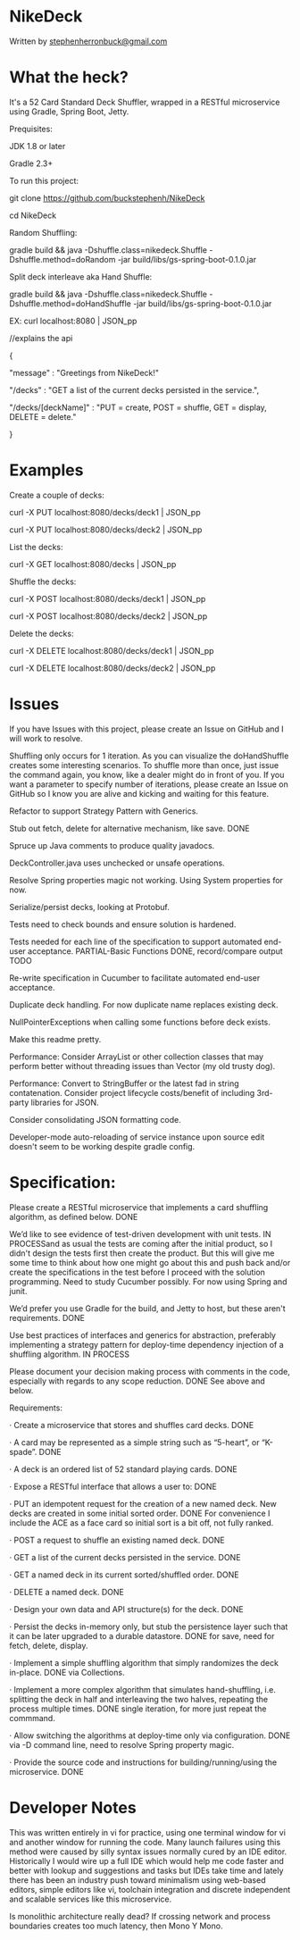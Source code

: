 # NikeDeck 

Written by stephenherronbuck@gmail.com

# What the heck?

It's a 52 Card Standard Deck Shuffler, wrapped in a RESTful microservice using Gradle, Spring Boot, Jetty.

Prequisites:

JDK 1.8 or later

Gradle 2.3+

To run this project:

git clone https://github.com/buckstephenh/NikeDeck

cd NikeDeck

Random Shuffling:

gradle build && java -Dshuffle.class=nikedeck.Shuffle -Dshuffle.method=doRandom -jar build/libs/gs-spring-boot-0.1.0.jar

Split deck interleave aka Hand Shuffle:

gradle build && java -Dshuffle.class=nikedeck.Shuffle -Dshuffle.method=doHandShuffle -jar build/libs/gs-spring-boot-0.1.0.jar

EX: curl localhost:8080 | JSON_pp 

 //explains the api

{

   "message" : "Greetings from NikeDeck!"

   "/decks" : "GET a list of the current decks persisted in the service.",

   "/decks/[deckName]" : "PUT = create, POST = shuffle, GET = display, DELETE = delete."

}

# Examples

Create a couple of decks:

curl -X PUT localhost:8080/decks/deck1 | JSON_pp

curl -X PUT localhost:8080/decks/deck2 | JSON_pp


List the decks:

curl -X GET localhost:8080/decks | JSON_pp


Shuffle the decks:

curl -X POST localhost:8080/decks/deck1 | JSON_pp

curl -X POST localhost:8080/decks/deck2 | JSON_pp


Delete the decks:

curl -X DELETE localhost:8080/decks/deck1 | JSON_pp

curl -X DELETE localhost:8080/decks/deck2 | JSON_pp


# Issues

If you have Issues with this project, please create an Issue on GitHub and I will work to resolve.

Shuffling only occurs for 1 iteration.  As you can visualize the doHandShuffle creates some interesting scenarios.  To shuffle more than once, just issue the command again, you know, like a dealer might do in front of you.  If you want a parameter to specify number of iterations, please create an Issue on GitHub so I know you are alive and kicking and waiting for this feature.

Refactor to support Strategy Pattern with Generics.

Stub out fetch, delete for alternative mechanism, like save. DONE

Spruce up Java comments to produce quality javadocs.

DeckController.java uses unchecked or unsafe operations.

Resolve Spring properties magic not working.  Using System properties for now.

Serialize/persist decks, looking at Protobuf.

Tests need to check bounds and ensure solution is hardened.

Tests needed for each line of the specification to support automated end-user acceptance. PARTIAL-Basic Functions DONE, record/compare output TODO

Re-write specification in Cucumber to facilitate automated end-user acceptance.

Duplicate deck handling.  For now duplicate name replaces existing deck.

NullPointerExceptions when calling some functions before deck exists.

Make this readme pretty.

Performance: Consider ArrayList or other collection classes that may perform better without threading issues than Vector (my old trusty dog).

Performance:  Convert to StringBuffer or the latest fad in string contatenation. 
Consider project lifecycle costs/benefit of including 3rd-party libraries for JSON.

Consider consolidating JSON formatting code.

Developer-mode auto-reloading of service instance upon source edit doesn't seem to be working despite gradle config.

# Specification:

Please create a RESTful microservice that implements a card shuffling algorithm, as defined below.  DONE

We’d like to see evidence of test-driven development with unit tests. IN PROCESSand as usual the tests are coming after the initial product, so I didn't design the tests first then create the product.  But this will give me some time to think about how one might go about this and push back and/or create the specifications in the test before I proceed with the solution programming. Need to study Cucumber possibly. For now using Spring and junit. 

We’d prefer you use Gradle for the build, and Jetty to host, but these aren't requirements.  DONE

Use best practices of interfaces and generics for abstraction, preferably implementing a strategy pattern for deploy-time dependency injection of a shuffling algorithm. IN PROCESS 

Please document your decision making process with comments in the code, especially with regards to any scope reduction. DONE See above and below.
 
Requirements:

·         Create a microservice that stores and shuffles card decks. DONE

·         A card may be represented as a simple string such as “5-heart”, or “K-spade”. DONE

·         A deck is an ordered list of 52 standard playing cards. DONE

·         Expose a RESTful interface that allows a user to: DONE

·         PUT an idempotent request for the creation of a new named deck.  New decks are created in some initial sorted order. DONE For convenience I include the ACE as a face card so initial sort is a bit off, not fully ranked.

·         POST a request to shuffle an existing named deck. DONE

·         GET a list of the current decks persisted in the service. DONE

·         GET a named deck in its current sorted/shuffled order. DONE

·         DELETE a named deck. DONE

·         Design your own data and API structure(s) for the deck. DONE

·         Persist the decks in-memory only, but stub the persistence layer such that it can be later upgraded to a durable datastore. DONE for save, need for fetch, delete, display.

·         Implement a simple shuffling algorithm that simply randomizes the deck in-place. DONE via Collections.

·         Implement a more complex algorithm that simulates hand-shuffling, i.e. splitting the deck in half and interleaving the two halves, repeating the process multiple times. DONE single iteration, for more just repeat the commmand.

·         Allow switching the algorithms at deploy-time only via configuration. DONE via -D command line, need to resolve Spring property magic.

·         Provide the source code and instructions for building/running/using the microservice. DONE

# Developer Notes

This was written entirely in vi for practice, using one terminal window for vi and another window for running the code.  Many launch failures using this method were caused by silly syntax issues normally cured by an IDE editor.  Historically I would wire up a full IDE which would help me code faster and better with lookup and suggestions and tasks but IDEs take time and lately there has been an industry push toward minimalism using web-based editors, simple editors like vi, toolchain integration and discrete independent and scalable services like this microservice.  

Is monolithic architecture really dead?  If crossing network and process boundaries creates too much latency, then Mono Y Mono. 



